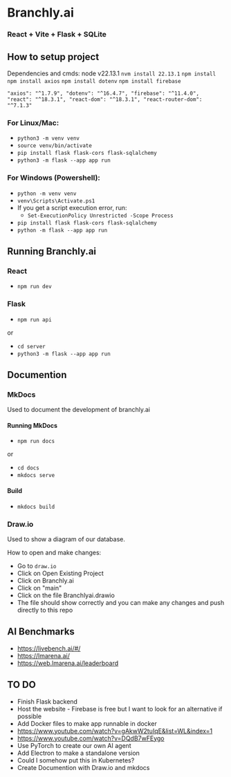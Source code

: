 # Branchly.ai

### React + Vite + Flask + SQLite

## How to setup project

Dependencies and cmds:
node v22.13.1
`nvm install 22.13.1`
`npm install`
`npm install axios`
`npm install dotenv`
`npm install firebase`

`"axios": "^1.7.9",
"dotenv": "^16.4.7",
"firebase": "^11.4.0",
"react": "^18.3.1",
"react-dom": "^18.3.1",
"react-router-dom": "^7.1.3"`

### For Linux/Mac:

- `python3 -m venv venv`
- `source venv/bin/activate`
- `pip install flask flask-cors flask-sqlalchemy`
- `python3 -m flask --app app run`

### For Windows (Powershell):

- `python -m venv venv`
- `venv\Scripts\Activate.ps1`
- If you get a script execution error, run:
  - `Set-ExecutionPolicy Unrestricted -Scope Process`
- `pip install flask flask-cors flask-sqlalchemy`
- `python -m flask --app app run`

## Running Branchly.ai

### React

- `npm run dev`

### Flask

- `npm run api`

or

- `cd server`
- `python3 -m flask --app app run`

## Documention

### MkDocs
Used to document the development of branchly.ai

#### Running MkDocs
- `npm run docs`

or 

- `cd docs`
- `mkdocs serve`

#### Build
- `mkdocs build`

### Draw.io
Used to show a diagram of our database. 

How to open and make changes:
- Go to `draw.io`
- Click on Open Existing Project
- Click on Branchly.ai
- Click on "main"
- Click on the file Branchlyai.drawio
- The file should show correctly and you can make any changes and push directly to this repo

## AI Benchmarks
- https://livebench.ai/#/
- https://lmarena.ai/
- https://web.lmarena.ai/leaderboard

## TO DO
- Finish Flask backend
- Host the website - Firebase is free but I want to look for an alternative if possible
- Add Docker files to make app runnable in docker
 - https://www.youtube.com/watch?v=gAkwW2tuIqE&list=WL&index=1
 - https://www.youtube.com/watch?v=DQdB7wFEygo
- Use PyTorch to create our own AI agent
- Add Electron to make a standalone version
- Could I somehow put this in Kubernetes?
- Create Documention with Draw.io and mkdocs

